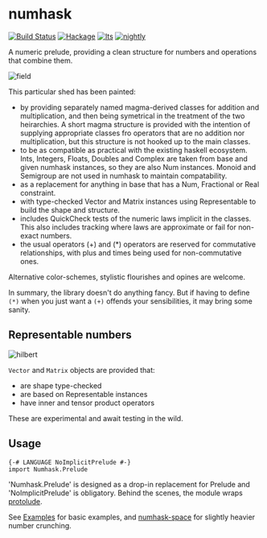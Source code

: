 numhask
===

[![Build Status](https://travis-ci.org/tonyday567/numhask.svg)](https://travis-ci.org/tonyday567/numhask) [![Hackage](https://img.shields.io/hackage/v/numhask.svg)](https://hackage.haskell.org/package/numhask) [![lts](https://www.stackage.org/package/numhask/badge/lts)](http://stackage.org/lts/package/numhask) [![nightly](https://www.stackage.org/package/numhask/badge/nightly)](http://stackage.org/nightly/package/numhask) 

A numeric prelude, providing a clean structure for numbers and operations that combine them.

![field](other/field.svg)

This particular shed has been painted:

- by providing separately named magma-derived classes for addition and multiplication, and then being symetrical in the treatment of the two heirarchies.  A short magma structure is provided with the intention of supplying appropriate classes fro operators that are no addition nor multiplication, but this structure is not hooked up to the main classes.
- to be as compatible as practical with the existing haskell ecosystem.  Ints, Integers, Floats, Doubles and Complex are taken from base and given numhask instances, so they are also Num instances.  Monoid and Semigroup are not used in numhask to maintain compatability.
- as a replacement for anything in base that has a Num, Fractional or Real constraint.
- with type-checked Vector and Matrix instances using Representable to build the shape and structure.
- includes QuickCheck tests of the numeric laws implicit in the classes.  This also includes tracking where laws are approximate or fail for non-exact numbers.
- the usual operators (+) and (*) operators are reserved for commutative relationships, with plus and times being used for non-commutative ones.

Alternative color-schemes, stylistic flourishes and opines are welcome.

In summary, the library doesn't do anything fancy. But if having to define `(*)` when you just want a `(+)` offends your sensibilities, it may bring some sanity.


Representable numbers
---

![hilbert](other/hilbert.svg)

`Vector` and `Matrix` objects are provided that:

- are shape type-checked
- are based on Representable instances
- have inner and tensor product operators

These are experimental and await testing in the wild.

Usage
---

``` {.sourceCode .literate .haskell}
{-# LANGUAGE NoImplicitPrelude #-}
import Numhask.Prelude
```

'Numhask.Prelude' is designed as a drop-in replacement for Prelude and 'NoImplicitPrelude' is obligatory. Behind the scenes, the module wraps [protolude](https://www.stackage.org/package/protolude).

See [Examples](src/NumHask/Examples.hs) for basic examples, and [numhask-space](https://www.stackage.org/package/numhask-space) for slightly heavier number crunching.

